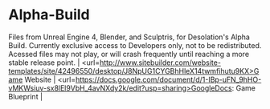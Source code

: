 # Alpha-Build
Files from Unreal Engine 4, Blender, and Sculptris, for Desolation's Alpha Build.
Currently exclusive access to Developers only, not to be redistributed. Acessed files may not play, or will crash frequently until reaching a more stable release point.
| <url=http://www.sitebuilder.com/website-templates/site/42496550/desktop/J8NpUG1CYGBhHleX14twmfihutu9KX>Game Website</url> |
<url=https://docs.google.com/document/d/1-IBp-uFN_9hHO-vMKWsiuv-sx8lEl9VbH_4avNXdy2k/edit?usp=sharing>GoogleDocs: Game Blueprint</url> |
